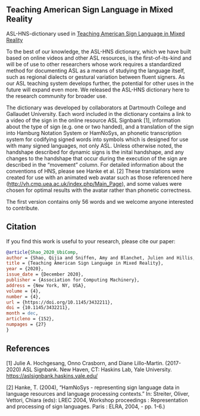 ## Teaching American Sign Language in Mixed Reality

ASL-HNS-dictionary used in [Teaching American Sign Language in Mixed Reality](https://dl.acm.org/doi/10.1145/3432211)

To the best of our knowledge, the ASL-HNS dictionary, which we have built based on online videos and other ASL resources, is the first-of-its-kind and will be of use to other researchers whose work requires a standardized method for documenting ASL as a means of studying the language itself, such as regional dialects or gestural variation between fluent signers. As our ASL teaching system develops further, the potential for other uses in the future will expand even more. We released the ASL-HNS dictionary here to the research community for broader use.

The dictionary was developed by collaborators at Dartmouth College and Gallaudet University.
Each word included in the dictionary contains a link to a video of the sign in the online resource ASL Signbank [1], information about the type of sign (e.g. one or two handed), and a translation of the sign into Hamburg Notation System or HamNoSys, an phonetic transcription system for codifying signed words into symbols which is designed for use with many signed languages, not only ASL. Unless otherwise noted, the handshape described for dynamic signs is the inital handshape, and any changes to the handshape that occur during the execution of the sign are described in the “movement” column. For detailed information about the conventions of HNS, please see Hanke et al. [2] These translations were created for use with an animated web avatar such as those referenced here (http://vh.cmp.uea.ac.uk/index.php/Main_Page), and some values were chosen for optimal results with the avatar rather than phonetic correctness. 

The first version contains only 56 words and we welcome anyone interested to contribute.

## Citation
If you find this work is useful to your research, please cite our paper:
```bibtex
@article{Shao_2020_UbiComp,
author = {Shao, Qijia and Sniffen, Amy and Blanchet, Julien and Hillis, Megan E. and Shi, Xinyu and Haris, Themistoklis K. and Liu, Jason and Lamberton, Jason and Malzkuhn, Melissa and Quandt, Lorna C. and Mahoney, James and Kraemer, David J. M. and Zhou, Xia and Balkcom, Devin},
title = {Teaching American Sign Language in Mixed Reality},
year = {2020},
issue_date = {December 2020},
publisher = {Association for Computing Machinery},
address = {New York, NY, USA},
volume = {4},
number = {4},
url = {https://doi.org/10.1145/3432211},
doi = {10.1145/3432211},
month = dec,
articleno = {152},
numpages = {27}
}
```

## References


[1] Julie A. Hochgesang, Onno Crasborn, and Diane Lillo-Martin. (2017-2020) ASL Signbank. New Haven, CT: Haskins Lab, Yale University. https://aslsignbank.haskins.yale.edu/  

[2] Hanke, T. (2004), “HamNoSys - representing sign language data in language resources and language processing contexts.” In: Streiter, Oliver, Vettori, Chiara (eds): LREC 2004, Workshop proceedings : Representation and processing of sign languages. Paris : ELRA, 2004, - pp. 1-6.)
